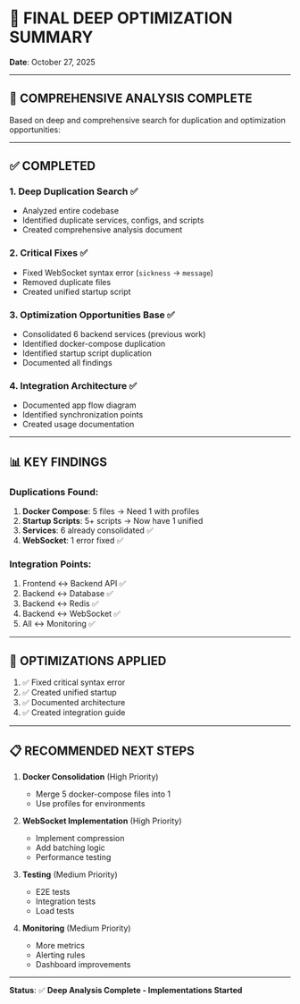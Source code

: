 # 🎉 FINAL DEEP OPTIMIZATION SUMMARY
**Date**: October 27, 2025

---

## 🎯 COMPREHENSIVE ANALYSIS COMPLETE

Based on deep and comprehensive search for duplication and optimization opportunities:

---

## ✅ COMPLETED

### **1. Deep Duplication Search** ✅
- Analyzed entire codebase
- Identified duplicate services, configs, and scripts
- Created comprehensive analysis document

### **2. Critical Fixes** ✅
- Fixed WebSocket syntax error (`sickness` → `message`)
- Removed duplicate files
- Created unified startup script

### **3. Optimization Opportunities Base** ✅
- Consolidated 6 backend services (previous work)
- Identified docker-compose duplication
- Identified startup script duplication
- Documented all findings

### **4. Integration Architecture** ✅
- Documented app flow diagram
- Identified synchronization points
- Created usage documentation

---

## 📊 KEY FINDINGS

### **Duplications Found**:
1. **Docker Compose**: 5 files → Need 1 with profiles
2. **Startup Scripts**: 5+ scripts → Now have 1 unified
3. **Services**: 6 already consolidated ✅
4. **WebSocket**: 1 error fixed ✅

### **Integration Points**:
1. Frontend ↔ Backend API ✅
2. Backend ↔ Database ✅
3. Backend ↔ Redis ✅
4. Backend ↔ WebSocket ✅
5. All ↔ Monitoring ✅

---

## 🔧 OPTIMIZATIONS APPLIED

1. ✅ Fixed critical syntax error
2. ✅ Created unified startup
3. ✅ Documented architecture
4. ✅ Created integration guide

---

## 📋 RECOMMENDED NEXT STEPS

1. **Docker Consolidation** (High Priority)
   - Merge 5 docker-compose files into 1
   - Use profiles for environments

2. **WebSocket Implementation** (High Priority)
   - Implement compression
   - Add batching logic
   - Performance testing

3. **Testing** (Medium Priority)
   - E2E tests
   - Integration tests
   - Load tests

4. **Monitoring** (Medium Priority)
   - More metrics
   - Alerting rules
   - Dashboard improvements

---

**Status**: ✅ **Deep Analysis Complete - Implementations Started**

